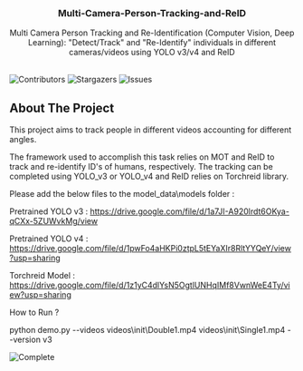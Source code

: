 <br/>
<p align="center">
  <h3 align="center">Multi-Camera-Person-Tracking-and-ReID
</h3>

  <p align="center">
    Multi Camera Person Tracking and Re-Identification (Computer Vision, Deep Learning): "Detect/Track" and
"Re-Identify" individuals in different cameras/videos using YOLO v3/v4 and ReID
    <br/>
    <br/>
  </p>
</p>

![Contributors](https://img.shields.io/github/contributors/Aditya5052/Multi-Camera-Person-Tracking-and-ReID?color=dark-green) ![Stargazers](https://img.shields.io/github/stars/Aditya5052/Multi-Camera-Person-Tracking-and-ReID?style=social) ![Issues](https://img.shields.io/github/issues/Aditya5052/Multi-Camera-Person-Tracking-and-ReID) 

## About The Project

This project aims to track people in different videos accounting for different angles.

The framework used to accomplish this task relies on MOT and ReID to track and re-identify ID's of humans, respectively. The tracking can be completed using YOLO_v3 or YOLO_v4 and ReID relies on Torchreid library.

Please add the below files to the model_data\models folder :

Pretrained YOLO v3 : https://drive.google.com/file/d/1a7JI-A920lrdt6OKya-qCXx-5ZUWvkMg/view

Pretrained  YOLO v4 : https://drive.google.com/file/d/1pwFo4aHKPi0ztpL5tEYaXIr8RltYYQeY/view?usp=sharing

Torchreid Model : https://drive.google.com/file/d/1z1yC4dlYsN5OgtlUNHqIMf8VwnWeE4Ty/view?usp=sharing

How to Run ? 

python demo.py --videos videos\init\Double1.mp4 videos\init\Single1.mp4 --version v3


![Complete](https://github.com/Aditya5052/Multi-Camera-Person-Tracking-and-ReID/assets/72243114/98e6349e-41e8-4d45-b537-19eb760c4f76)
